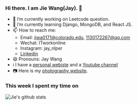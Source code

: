 ### Hi there. I am Jie Wang(Jay). 👋

- 🔭 I’m currently working on Leetcode question.
- 🌱 I’m currently learning Django, MongoDB, and React JS.
- 📫 How to reach me: 
     - Email: jiwa0171@colorado.edu, 1130172267@qq.com
     - Wechat: ITworkonline
     - Instagram: jay_nlper
     - [Linkedin](https://www.linkedin.com/in/jiewangcub/)
- 😄 Pronouns: Jay Wang
- ℹ️ I have a [personal webiste](http://blog.itworkonline.top/) and a [Youtube channel](https://www.youtube.com/channel/UCLeyszq3quKox7BlVDfL6vQ?view_as=subscriber)
- 📷 Here is my [photography website](https://unsplash.com/@itworkonline).  



### This week I spent my time on ###

![Jie's github stats](https://github-readme-stats.vercel.app/api/top-langs/?username=ITworkonline&hide_title=true&hide_border=true&langs_count=7&count_private=true&show_icons=true&&layout=compact)
